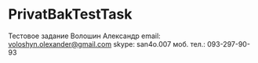 # PrivatBakTestTask
Тестовое задание
Волошин Александр 
email: voloshyn.olexander@gmail.com
skype: san4o.007
моб. тел.: 093-297-90-93
